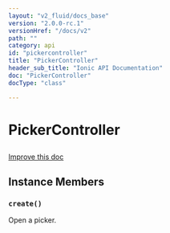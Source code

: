 ```yaml
---
layout: "v2_fluid/docs_base"
version: "2.0.0-rc.1"
versionHref: "/docs/v2"
path: ""
category: api
id: "pickercontroller"
title: "PickerController"
header_sub_title: "Ionic API Documentation"
doc: "PickerController"
docType: "class"

---
```










<h1 class="api-title">
<a class="anchor" name="picker-controller" href="#picker-controller"></a>

PickerController





</h1>

<a class="improve-v2-docs" href="http://github.com/driftyco/ionic/edit/master//src/components/picker/picker.ts#L76">
Improve this doc
</a>










<!-- @usage tag -->


<!-- @property tags -->



<!-- instance methods on the class -->

<h2><a class="anchor" name="instance-members" href="#instance-members"></a>Instance Members</h2>

<div id="create"></div>

<h3>
<a class="anchor" name="create" href="#create"></a>
<code>create()</code>
  

</h3>

Open a picker.














<!-- related link --><!-- end content block -->


<!-- end body block -->

